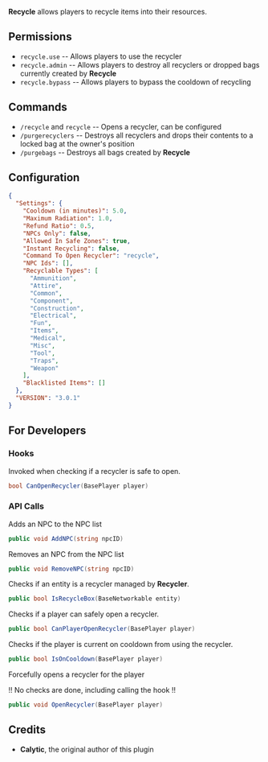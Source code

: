 **Recycle** allows players to recycle items into their resources.



## Permissions

* `recycle.use` -- Allows players to use the recycler
* `recycle.admin` -- Allows players to destroy all recyclers or dropped bags currently created by **Recycle**
* `recycle.bypass` -- Allows players to bypass the cooldown of recycling

## Commands

* `/recycle` and `recycle` -- Opens a recycler, can be configured
* `/purgerecyclers` -- Destroys all recyclers and drops their contents to a locked bag at the owner's position
* `/purgebags` -- Destroys all bags created by **Recycle**

## Configuration

```json
{
  "Settings": {
    "Cooldown (in minutes)": 5.0,
    "Maximum Radiation": 1.0,
    "Refund Ratio": 0.5,
    "NPCs Only": false,
    "Allowed In Safe Zones": true,
    "Instant Recycling": false,
    "Command To Open Recycler": "recycle",
    "NPC Ids": [],
    "Recyclable Types": [
      "Ammunition",
      "Attire",
      "Common",
      "Component",
      "Construction",
      "Electrical",
      "Fun",
      "Items",
      "Medical",
      "Misc",
      "Tool",
      "Traps",
      "Weapon"
    ],
    "Blacklisted Items": []
  },
  "VERSION": "3.0.1"
}
```

## For Developers

### Hooks

Invoked when checking if a recycler is safe to open.
```csharp
bool CanOpenRecycler(BasePlayer player)
```

### API Calls

Adds an NPC to the NPC list
```csharp
public void AddNPC(string npcID)
```

Removes an NPC from the NPC list
```csharp
public void RemoveNPC(string npcID)
```

Checks if an entity is a recycler managed by **Recycler**.
```csharp
public bool IsRecycleBox(BaseNetworkable entity)
```

Checks if a player can safely open a recycler.
```csharp
public bool CanPlayerOpenRecycler(BasePlayer player)
```

Checks if the player is current on cooldown from using the recycler.
```csharp
public bool IsOnCooldown(BasePlayer player)
```

Forcefully opens a recycler for the player

!! No checks are done, including calling the hook !!
```csharp
public void OpenRecycler(BasePlayer player)
```

## Credits

- **Calytic**, the original author of this plugin
